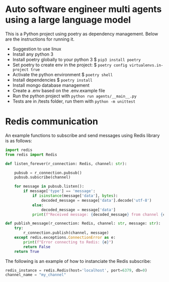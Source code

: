 # Auto software engineer multi agents using a large language model

This is a Python project using poetry as dependency management. Below are the instructions for running it.

- Suggestion to use linux
- Install any python 3
- Install poetry globally to your python 3 $ ```pip3 install poetry```
- Set poetry to create env in the project: $ ```poetry config virtualenvs.in-project true```
- Activate the python environment $ ```poetry shell```
- Install dependencies $ ```poetry install```
- Install mongo database management
- Create a .env based on the .env.example file
- Run the python project with ```python run agents/__main__.py```
- Tests are in /tests folder, run them with ```python -m unittest```



# Redis communication

An example functions to subscribe and send messages using Redis library is as follows:
```Python
import redis
from redis import Redis

def listen_forever(r_connection: Redis, channel: str):

    pubsub = r_connection.pubsub()
    pubsub.subscribe(channel)

    for message in pubsub.listen():
        if message['type'] == 'message':
            if isinstance(message['data'], bytes):
                decoded_message = message['data'].decode('utf-8')
            else:
                decoded_message = message['data']
            print(f"Received message: {decoded_message} from channel {channel}")

def publish_message(r_connection: Redis, channel: str, message: str):
    try:
        r_connection.publish(channel, message)
    except redis.exceptions.ConnectionError as e:
        print(f"Error connecting to Redis: {e}")
        return False
    return True

```

The following is an example of how to instanciate the Redis subscribe:

```Python
redis_instance = redis.Redis(host='localhost', port=6379, db=0)
channel_name = "my_channel"
```
